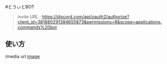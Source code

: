 #とうぃとBOT
> invite URL : https://discord.com/api/oauth2/authorize?client_id=381680291384655873&permissions=8&scope=applications.commands%20bot

## 使い方
/media url
[image](https://user-images.githubusercontent.com/54303857/168737576-31773761-5d0c-49fe-9bcd-8ebf7cd62fbe.png, "media")
